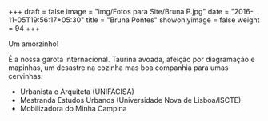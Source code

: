 +++
draft = false
image = "img/Fotos para Site/Bruna P.jpg"
date = "2016-11-05T19:56:17+05:30"
title = "Bruna Pontes"
showonlyimage = false
weight = 94
+++

Um amorzinho!
<!--more-->

É a nossa garota internacional.
Taurina avoada, afeição por diagramação e mapinhas, um desastre na cozinha mas boa companhia para umas cervinhas.

* Urbanista e Arquiteta (UNIFACISA)
* Mestranda Estudos Urbanos (Universidade Nova de Lisboa/ISCTE)
* Mobilizadora do Minha Campina
